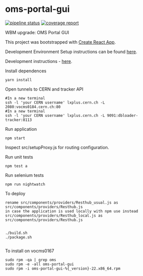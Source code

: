# oms-portal-gui

[![pipeline status](https://gitlab.cern.ch/cmsoms/portal-gui/badges/master/pipeline.svg)](https://gitlab.cern.ch/cmsoms/portal-gui/commits/master)
[![coverage report](https://gitlab.cern.ch/cmsoms/portal-gui/badges/master/coverage.svg)](https://gitlab.cern.ch/cmsoms/portal-gui/commits/master)

WBM upgrade: OMS Portal GUI

This project was bootstrapped with [Create React App](https://github.com/facebookincubator/create-react-app).


Development Environment Setup instructions can be found [here](https://gitlab.cern.ch/cmsoms/portal-gui/wikis/Development-Environment-Setup).

Development instructions - [here](https://gitlab.cern.ch/cmsoms/portal-gui/wikis/GUI-Developer-Guide).


Install dependences
```
yarn install
```


Open tunnels to CERN and tracker API

```
#In a new terminal
ssh -l 'your CERN username' lxplus.cern.ch -L 2080:vocms0184.cern.ch:80
#In a new terminal
ssh -l 'your CERN username' lxplus.cern.ch -L 9091:dbloader-tracker:8113 

```


Run application
```
npm start
```

Inspect src/setupProxy.js for routing configuration.


Run unit tests
```
npm test a
```

Run selenium tests
```
npm run nightwatch
```

To deploy
```
rename src/components/providers/Resthub_usual.js as src/components/providers/Resthub.js
in case the application is used locally with npm use instead src/components/providers/Resthub_local.js as src/components/providers/Resthub.js


./build.sh
./package.sh


```
To install on vocms0167
```
sudo rpm -qa | grep oms
sudo rpm -e -all oms-portal-gui
sudo rpm -i oms-portal-gui-%{_version}-22.x86_64.rpm

```
